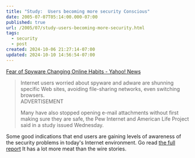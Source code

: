 ```yaml
---
title: "Study:  Users becoming more security Conscious"
date: 2005-07-07T05:14:00.000-07:00
published: true
url: /2005/07/study-users-becoming-more-security.html
tags:
  - security
  - post
created: 2024-10-06 21:27:14-07:00
updated: 2024-10-10 14:56:54-07:00
---
```


[Fear of Spyware Changing Online Habits - Yahoo! News](http://news.yahoo.com/news?tmpl=story&u=/ap/20050707/ap_on_hi_te/spyware_worries "Fear of Spyware Changing Online Habits - Yahoo! News")  
  

>   
> Internet users worried about spyware and adware are shunning specific Web sites, avoiding file-sharing networks, even switching browsers.  
> ADVERTISEMENT  
>   
> Many have also stopped opening e-mail attachments without first making sure they are safe, the Pew Internet and American Life Project said in a study issued Wednesday.  

  
  
Some good indications that end users are gaining levels of awareness of the security problems in today's Internet environment. Go read [the full report](http://www.pewinternet.org/pdfs/PIP_Spyware_Report_July_05.pdf) It has a lot more meat than the wire stories.